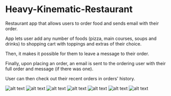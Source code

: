 # Heavy-Kinematic-Restaurant
Restaurant app that allows users to order food and sends email with their order.

App lets user add any number of foods (pizza, main courses, soups and drinks) to shopping cart with toppings and extras of their choice.

Then, it makes it possible for them to leave a message to their order. 

Finally, upon placing an order, an email is sent to the ordering user with their full order and message (if there was one).

User can then check out their recent orders in orders' history.

<p align="center">

![alt text](https://github.com/daddyjasiu/Heavy-Kinematic-Restaurant/blob/main/screenshots/main_menu.png)
![alt text](https://github.com/daddyjasiu/Heavy-Kinematic-Restaurant/blob/main/screenshots/email_data.png)
![alt text](https://github.com/daddyjasiu/Heavy-Kinematic-Restaurant/blob/main/screenshots/details_1.png)
![alt text](https://github.com/daddyjasiu/Heavy-Kinematic-Restaurant/blob/main/screenshots/details_2.png)
![alt text](https://github.com/daddyjasiu/Heavy-Kinematic-Restaurant/blob/main/screenshots/cart.png)
![alt text](https://github.com/daddyjasiu/Heavy-Kinematic-Restaurant/blob/main/screenshots/history.png)
![alt text](https://github.com/daddyjasiu/Heavy-Kinematic-Restaurant/blob/main/screenshots/mail.png)
  
</p>
